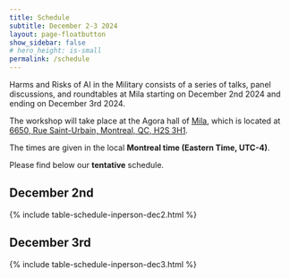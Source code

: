 ```yaml
---
title: Schedule
subtitle: December 2-3 2024
layout: page-floatbutton
show_sidebar: false
# hero_height: is-small
permalink: /schedule
---
```

Harms and Risks of AI in the Military consists of a series of talks, panel discussions, and roundtables at Mila starting on December 2nd 2024 and ending on December 3rd 2024.


The workshop will take place at the Agora hall of [Mila](https://mila.quebec/), which is located at [6650, Rue Saint-Urbain, Montreal, QC, H2S 3H1](https://www.openstreetmap.org/way/222246924).

The times are given in the local **Montreal time (Eastern Time, UTC-4)**.

Please find below our **tentative** schedule.

## December 2nd

{% include table-schedule-inperson-dec2.html %}


## December 3rd


{% include table-schedule-inperson-dec3.html %}
